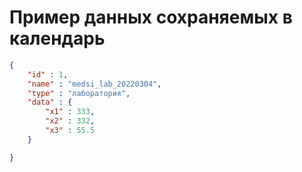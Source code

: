 # Пример данных сохраняемых в календарь
```json
{
	"id" : 1,
	"name" : "medsi_lab_20220304",
	"type" : "лаборатория",
	"data" : {
		"x1" : 333,
		"x2" : 332,
		"x3" : 55.5
	}

}
```